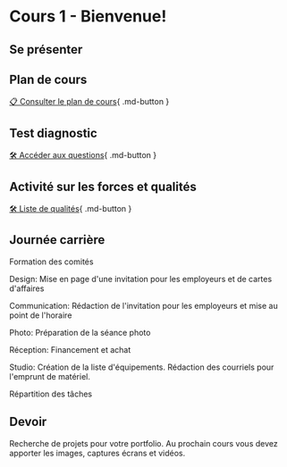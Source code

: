 # Cours 1 - Bienvenue! 
## Se présenter


## Plan de cours
 
[📋 Consulter le plan de cours](https://cmontmorency365-my.sharepoint.com/:b:/g/personal/lora_boisvert_cmontmorency_qc_ca/EUWwACJgnypNg84pk8frp5gB4ozDwHnxN9N1rCoDW1BLiA?e=rNFy0U){ .md-button }             


## Test diagnostic      
[🛠️ Accéder aux questions](https://forms.office.com/r/qSQzf2UwQm){ .md-button }           

      
## Activité sur les forces et qualités
[🛠️ Liste de qualités](https://cmontmorency365-my.sharepoint.com/:b:/g/personal/cgilbert_cmontmorency_qc_ca/Ed54y-OA4jxFnSB44R5Ndj4BQCngXKjkL_gyfl3BJK6NVw?e=lg0aOi){ .md-button }   

## Journée carrière     
Formation des comités     
<p>Design: Mise en page d'une invitation pour les employeurs et de cartes d'affaires</p>
<p>Communication: Rédaction de l'invitation pour les employeurs et mise au point de l'horaire</p>
<p>Photo: Préparation de la séance photo</p>
<p>Réception: Financement et achat</p>
<p>Studio: Création de la liste d'équipements. Rédaction des courriels pour l'emprunt de matériel.</p>

Répartition des tâches



## Devoir
Recherche de projets pour votre portfolio. Au prochain cours vous devez apporter les images, captures écrans et vidéos.
